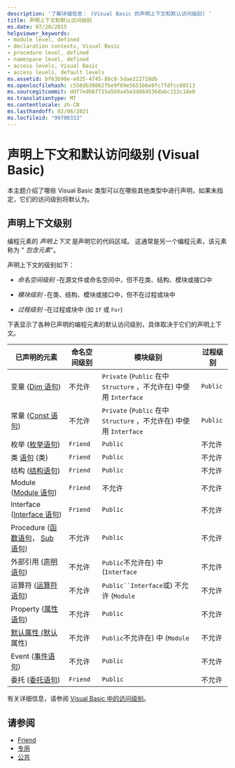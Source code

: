 ```yaml
---
description: '了解详细信息： (Visual Basic 的声明上下文和默认访问级别) '
title: 声明上下文和默认访问级别
ms.date: 07/20/2015
helpviewer_keywords:
- module level, defined
- declaration contexts, Visual Basic
- procedure level, defined
- namespace level, defined
- access levels, Visual Basic
- access levels, default levels
ms.assetid: bf63b96e-e825-4745-88c8-5dae222728db
ms.openlocfilehash: c550db39862fbe9f69e5651b6e9fc7fdfcc88513
ms.sourcegitcommit: ddf7edb67715a5b9a45e3dd44536dabc153c1de0
ms.translationtype: MT
ms.contentlocale: zh-CN
ms.lasthandoff: 02/06/2021
ms.locfileid: "99700333"
---
```

# <a name="declaration-contexts-and-default-access-levels-visual-basic"></a>声明上下文和默认访问级别 (Visual Basic)

本主题介绍了哪些 Visual Basic 类型可以在哪些其他类型中进行声明，如果未指定，它们的访问级别将默认为。  
  
## <a name="declaration-context-levels"></a>声明上下文级别  

 编程元素的 *声明上下文* 是声明它的代码区域。 这通常是另一个编程元素，该元素称为 " *包含元素*"。  
  
 声明上下文的级别如下：  
  
- *命名空间级别* -在源文件或命名空间中，但不在类、结构、模块或接口中  
  
- *模块级别* -在类、结构、模块或接口中，但不在过程或块中  
  
- *过程级别* -在过程或块中 (如 `If` 或 `For`)   
  
 下表显示了各种已声明的编程元素的默认访问级别，具体取决于它们的声明上下文。  
  
|已声明的元素|命名空间级别|模块级别|过程级别|  
|----------------------|---------------------|------------------|---------------------|  
|变量 ([Dim 语句](dim-statement.md)) |不允许|`Private` (`Public` 在中 `Structure` ，不允许在) 中使用 `Interface`|`Public`|  
|常量 ([Const 语句](const-statement.md)) |不允许|`Private` (`Public` 在中 `Structure` ，不允许在) 中使用 `Interface`|`Public`|  
|枚举 ([枚举语句](enum-statement.md)) |`Friend`|`Public`|不允许|  
|类 [语句](class-statement.md) (类) |`Friend`|`Public`|不允许|  
|结构 ([结构语句](structure-statement.md)) |`Friend`|`Public`|不允许|  
|Module ([Module 语句](module-statement.md)) |`Friend`|不允许|不允许|  
|Interface ([Interface 语句](interface-statement.md)) |`Friend`|`Public`|不允许|  
|Procedure ([函数语句](function-statement.md)， [Sub 语句](sub-statement.md)) |不允许|`Public`|不允许|  
|外部引用 ([声明语句](declare-statement.md)) |不允许|`Public`不允许在) 中 (`Interface`|不允许|  
|运算符 ([运算符语句](operator-statement.md)) |不允许|`Public``Interface`或) 不允许 (`Module`|不允许|  
|Property ([属性语句](property-statement.md)) |不允许|`Public`|不允许|  
|[默认属性 (默认](../modifiers/default.md)属性) |不允许|`Public`不允许在) 中 (`Module`|不允许|  
|Event ([事件语句](event-statement.md)) |不允许|`Public`|不允许|  
|委托 ([委托语句](delegate-statement.md)) |`Friend`|`Public`|不允许|  
  
 有关详细信息，请参阅 [Visual Basic 中的访问级别](../../programming-guide/language-features/declared-elements/access-levels.md)。  
  
## <a name="see-also"></a>请参阅

- [Friend](../modifiers/friend.md)
- [专用](../modifiers/private.md)
- [公共](../modifiers/public.md)
